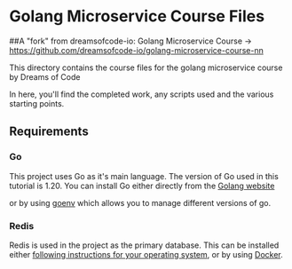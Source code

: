 # Golang Microservice Course Files
##A "fork" from dreamsofcode-io: Golang Microservice Course -> https://github.com/dreamsofcode-io/golang-microservice-course-nn

This directory contains the course files for the golang microservice course
by Dreams of Code

In here, you'll find the completed work, any scripts used and the various
starting points.

## Requirements

### Go

This project uses Go as it's main language. The version of Go used in this
tutorial is 1.20. You can install Go either directly from the
[Golang website](https://go.dev/)

or by using [goenv](https://github.com/syndbg/goenv) which allows you to
manage different versions of go.

### Redis

Redis is used in the project as the primary database. This can be installed
either [following instructions for your operating system](https://redis.io/docs/getting-started/installation/),
or by using [Docker](https://www.docker.com/).
